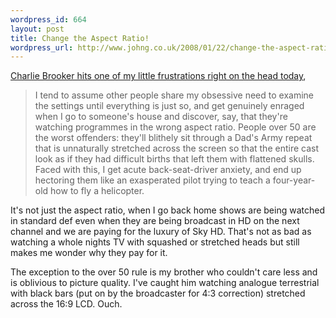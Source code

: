 ```yaml
--- 
wordpress_id: 664
layout: post
title: Change the Aspect Ratio!
wordpress_url: http://www.johng.co.uk/2008/01/22/change-the-aspect-ratio/
---
```

<a href="http://www.guardian.co.uk/commentisfree/story/0,,2244240,00.html">Charlie Brooker hits one of my little frustrations right on the head today</a>,

> I tend to assume other people share my obsessive need to examine the settings until everything is just so, and get genuinely enraged when I go to someone's house and discover, say, that they're watching programmes in the wrong aspect ratio. People over 50 are the worst offenders: they'll blithely sit through a Dad's Army repeat that is unnaturally stretched across the screen so that the entire cast look as if they had difficult births that left them with flattened skulls. Faced with this, I get acute back-seat-driver anxiety, and end up hectoring them like an exasperated pilot trying to teach a four-year-old how to fly a helicopter.

It's not just the aspect ratio, when I go back home shows are being watched in standard def even when they are being broadcast in HD on the next channel and we are paying for the luxury of Sky HD. That's not as bad as watching a whole nights TV with squashed or stretched heads but still makes me wonder why they pay for it.

The exception to the over 50 rule is my brother who couldn't care less and is oblivious to picture quality. I've caught him watching analogue terrestrial with black bars (put on by the broadcaster for 4:3 correction) stretched across the 16:9 LCD. Ouch.
